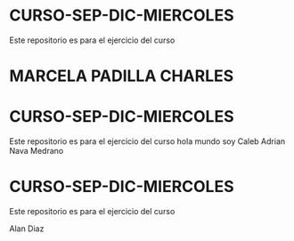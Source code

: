 
# CURSO-SEP-DIC-MIERCOLES
Este repositorio es para el ejercicio del curso

MARCELA PADILLA CHARLES
=======
# CURSO-SEP-DIC-MIERCOLES
Este repositorio es para el ejercicio del curso
hola mundo soy Caleb Adrian Nava Medrano

# CURSO-SEP-DIC-MIERCOLES
Este repositorio es para el ejercicio del curso

Alan Diaz

